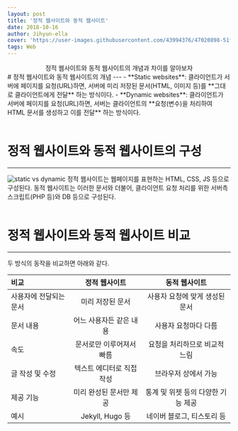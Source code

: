 ```yaml
---
layout: post
title: '정적 웹사이트와 동적 웹사이트'
date: 2018-10-16
author: Jihyun-ella
cover: 'https://user-images.githubusercontent.com/43994376/47020898-51f2d080-d195-11e8-84ca-958f788a0c2c.png'
tags: Web
---
```

<center>정적 웹사이트와 동적 웹사이트의 개념과 차이를 알아보자</center>
# 정적 웹사이트와 동적 웹사이트의 개념
---
- **Static websites**: 클라이언트가 서버에 페이지를 요청(URL)하면, 서버에 미리 저장된 문서(HTML, 이미지 등)를 **그대로 클라이언트에게 전달** 하는 방식이다.
- **Dynamic websites**: 클라이언트가 서버에 페이지를 요청(URL)하면, 서버는 클라이언트의 **요청(변수)을 처리하여 HTML 문서를 생성하고 이를 전달** 하는 방식이다.
<br><br>


# 정적 웹사이트와 동적 웹사이트의 구성
---
![static vs dynamic](https://user-images.githubusercontent.com/43994376/47000489-569e9100-d163-11e8-8851-ed872b5baead.png)
정적 웹사이트는 웹페이지를 표현하는 HTML, CSS, JS 등으로 구성된다. 동적 웹사이트는 이러한 문서와 더불어, 클라이언트 요청 처리를 위한 서버측 스크립트(PHP 등)와 DB 등으로 구성된다.
<br><br>

# 정적 웹사이트와 동적 웹사이트 비교
---
두 방식의 동작을 비교하면 아래와 같다.

|비교|정적 웹사이트|동적 웹사이트|
|:---|:---:|:---:|
|사용자에 전달되는 문서|미리 저장된 문서|사용자 요청에 맞게 생성된 문서|
|문서 내용|어느 사용자든 같은 내용|사용자 요청마다 다름|
|속도|문서로만 이루어져서 빠름|요청을 처리하므로 비교적 느림|
|글 작성 및 수정|텍스트 에디터로 직접 작성|브라우저 상에서 가능|
|제공 기능|미리 완성된 문서만 제공|통계 및 위젯 등의 다양한 기능 제공|
|예시|Jekyll, Hugo 등|네이버 블로그, 티스토리 등|

<br><br>
